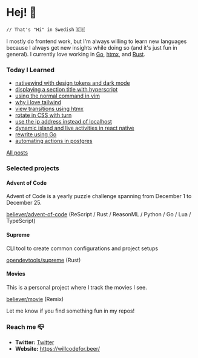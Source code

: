 # Hej! :wave:

`// That's "Hi" in Swedish` 🇸🇪

I mostly do frontend work, but I'm always willing to learn new languages because I always get new insights while doing so (and it's just fun in general). I currently love working in [Go](https://go.dev/), [htmx](https://htmx.org/), and [Rust](https://www.rust-lang.org/).

### Today I Learned

<!--START_SECTION:feed-->
* [nativewind with design tokens and dark mode](https:&#x2F;&#x2F;willcodefor.beer&#x2F;posts&#x2F;rntw)
* [displaying a section title with hyperscript](https:&#x2F;&#x2F;willcodefor.beer&#x2F;posts&#x2F;hstitle)
* [using the normal command in vim](https:&#x2F;&#x2F;willcodefor.beer&#x2F;posts&#x2F;vimnorm)
* [why i love tailwind](https:&#x2F;&#x2F;willcodefor.beer&#x2F;posts&#x2F;tw)
* [view transitions using htmx](https:&#x2F;&#x2F;willcodefor.beer&#x2F;posts&#x2F;htmxvt)
* [rotate in CSS with turn](https:&#x2F;&#x2F;willcodefor.beer&#x2F;posts&#x2F;turn)
* [use the ip address instead of localhost](https:&#x2F;&#x2F;willcodefor.beer&#x2F;posts&#x2F;localhost)
* [dynamic island and live activities in react native](https:&#x2F;&#x2F;willcodefor.beer&#x2F;posts&#x2F;rnlive)
* [rewrite using Go](https:&#x2F;&#x2F;willcodefor.beer&#x2F;posts&#x2F;go)
* [automating actions in postgres](https:&#x2F;&#x2F;willcodefor.beer&#x2F;posts&#x2F;pgtrig)
<!--END_SECTION:feed-->

[All posts](https://willcodefor.beer/posts)

### Selected projects

#### Advent of Code

Advent of Code is a yearly puzzle challenge spanning from December 1 to December 25.

[believer/advent-of-code](https://github.com/believer/advent-of-code) (ReScript / Rust / ReasonML / Python / Go / Lua / TypeScript)

#### Supreme

CLI tool to create common configurations and project setups

[opendevtools/supreme](https://github.com/opendevtools/supreme) (Rust)

#### Movies

This is a personal project where I track the movies I see.

[believer/movie](https://github.com/believer/movie) (Remix)

Let me know if you find something fun in my repos!

### Reach me 📪 

- **Twitter:** [Twitter](https://twitter.com/rnattochdag)
- **Website:** https://willcodefor.beer/

